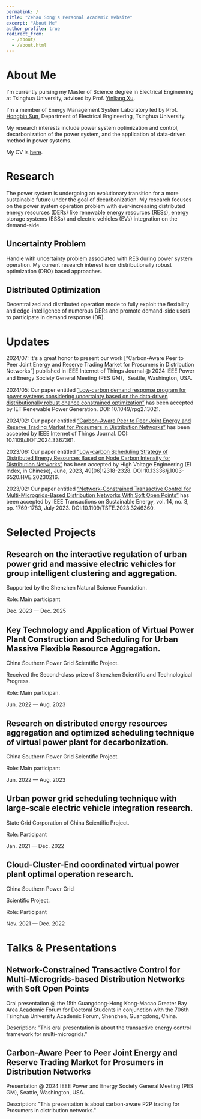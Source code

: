 ```yaml
---
permalink: /
title: "Zehao Song's Personal Academic Website"
excerpt: "About Me"
author_profile: true
redirect_from: 
  - /about/
  - /about.html
---
```




# About Me

I'm currently pursing my Master of Science degree in Electrical Engineering at Tsinghua University, advised by Prof. [Yinliang Xu](https://www.tbsi.edu.cn/xyl_en/main.htm). 

I'm a member of Energy Management System Laboratory led by Prof. [Hongbin Sun](https://www.eea.tsinghua.edu.cn/en/faculties/shb.htm), Department of Electrical Engineering, Tsinghua University.

My research interests include power system optimization and control, decarbonization of the power system, and the application of data-driven method in power systems.

My CV is [here](../assets/Zehao_Song_CV.pdf).

# Research
The power system is undergoing an evolutionary transition for a more sustainable future under the goal of decarbonization.
My research focuses on the power system operation problem with ever-increasing distributed energy resources (DERs) like
renewable energy resources (RESs), energy storage systems (ESSs) and electric vehicles (EVs) integration on the demand-side.
## Uncertainty Problem
Handle with uncertainty problem associated with RES during power system operation. My current research interest is on distributionally robust optimization (DRO) based approaches.
## Distributed Optimization
Decentralized and distributed operation mode to fully exploit the flexibility and edge-intelligence of numerous DERs and promote demand-side users to participate in demand response (DR).

# Updates
2024/07: It's a great honor to present our work [“Carbon-Aware Peer to Peer Joint Energy and Reserve Trading Market for Prosumers in Distribution Networks”] published in IEEE Internet of Things Journal @ 2024 IEEE Power and Energy Society General Meeting (PES GM)，Seattle, Washington, USA.   


2024/05: Our paper entitled [“Low‐carbon demand response program for power systems considering uncertainty based on the data‐driven distributionally robust chance constrained optimization”](https://ietresearch.onlinelibrary.wiley.com/doi/full/10.1049/rpg2.13021) has been accepted by IET Renewable Power Generation. DOI: 10.1049/rpg2.13021.

2024/02: Our paper entitled [“Carbon-Aware Peer to Peer Joint Energy and Reserve Trading Market for Prosumers in Distribution Networks”](https://ieeexplore.ieee.org/document/10440140) has been accepted by IEEE Internet of Things Journal. DOI: 10.1109/JIOT.2024.3367361.

2023/06: Our paper entitled [“Low-carbon Scheduling Strategy of Distributed Energy Resources Based on Node Carbon Intensity for Distribution Networks”](https://www.researchgate.net/publication/371968866_Low-carbon_Scheduling_Strategy_of_Distributed_Energy_Resources_Based_on_Node_Carbon_Intensity_for_Distribution_Networks?__cf_chl_rt_tk=n7KLodo6g9zKa6VT_xPf9.k8wlX6gWVhMf5vZ0COnvQ-1708670092-0.0-5053) has been accepted by High Voltage Engineering (EI Index, in Chinese), June, 2023, 49(06):2318-2328. DOI:10.13336/j.1003-6520.HVE.20230216.

2023/02: Our paper entitled [“Network-Constrained Transactive Control for Multi-Microgrids-Based Distribution Networks With Soft Open Points”](https://ieeexplore.ieee.org/document/10048557) has been accepted by IEEE Transactions on Sustainable Energy, vol. 14, no. 3, pp. 1769-1783, July 2023. DOI:10.1109/TSTE.2023.3246360.


# Selected Projects

## Research on the interactive regulation of urban power grid and massive electric vehicles for group intelligent clustering and aggregation. 

Supported by the Shenzhen Natural Science Foundation.

Role: Main participant 

Dec. 2023 — Dec. 2025


## Key Technology and Application of Virtual Power Plant Construction and Scheduling for Urban Massive Flexible Resource Aggregation. 

China Southern Power Grid Scientific Project. 

Received the Second-class prize of Shenzhen Scientific and Technological Progress.

Role: Main participan. 

Jun. 2022 — Aug. 2023


## Research on distributed energy resources aggregation and optimized scheduling technique of virtual power plant for decarbonization. 

China Southern Power Grid Scientific Project.

Role: Main participant

Jun. 2022 — Aug. 2023


## Urban power grid scheduling technique with large-scale electric vehicle integration research. 

State Grid Corporation of China Scientific Project.

Role: Participant 

Jan. 2021 — Dec. 2022

## Cloud-Cluster-End coordinated virtual power plant optimal operation research. 

China Southern Power Grid

Scientific Project.

Role: Participant

Nov. 2021 — Dec. 2022

# Talks & Presentations

## Network-Constrained Transactive Control for Multi-Microgrids-based Distribution Networks with Soft Open Points

Oral presentation @ the 15th Guangdong-Hong Kong-Macao Greater Bay Area Academic Forum for Doctoral Students in conjunction with the 706th Tsinghua University Academic Forum, Shenzhen, Guangdong, China.

Description: "This oral presentation is about the transactive energy control framework for multi-microgrids."

## Carbon-Aware Peer to Peer Joint Energy and Reserve Trading Market for Prosumers in Distribution Networks

Presentation @ 2024 IEEE Power and Energy Society General Meeting (PES GM), Seattle, Washington, USA. 

Description: "This presentation is about carbon-aware P2P trading for Prosumers in distribution networks."











